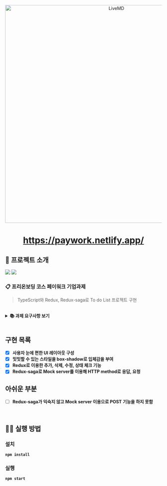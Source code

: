 <p align='middle'>
<a href='https://paywork.io/'><img src='https://paywork.io/images/logo-dark.png' width="700px;" alt="LiveMD" /></a></p>
<h1 align='middle'><a href='https://paywork-todolist-wanted.netlify.app/'>https://paywork.netlify.app/</a></h1>

## 📌 프로젝트 소개

<p>
<img src="https://img.shields.io/github/languages/top/UlongChaS2/wanted_paywork?color=blue&logo=typescript"> </img>
<img src="https://img.shields.io/github/repo-size/UlongChaS2/wanted_paywork?color=%23&logo=Github"> </img>

</p>

### 📋 프리온보딩 코스 페이워크 기업과제

> TypeScript와 Redux, Redux-saga로 To do List 프로젝트 구현

<br/>

<details>
    <summary><STRONG>
    📚 과제 요구사항 보기
    <STRONG></summary>

#### **세부 가이드**

Base URL (해당 서버 주소는 작동하지 않는 서버입니다)

```jsx
http://dummy-server.io/
```

- 주어진 서버로 추가, 삭제, 수정, 상태 체크를 HTTP 메소드와 RESTful API를 이용하여 구현
</details>

<br/>

## 구현 목록

- [x] 사용자 눈에 편한 UI 레이아웃 구성
- [x] 밋밋할 수 있는 스타일을 box-shadow로 입체감을 부여
- [x] Redux로 이용한 추가, 삭제, 수정, 상태 체크 기능
- [x] Redux-saga로 Mock server를 이용해 HTTP method로 응답, 요청

## 아쉬운 부분

- [ ] Redux-saga가 익숙지 않고 Mock server 이용으로 POST 기능을 하지 못함

<br/>

## 👨‍💻 실행 방법

### 설치

`npm install`

### 실행

`npm start`
